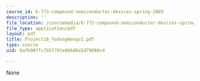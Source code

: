 ```yaml
---
course_id: 6-772-compound-semiconductor-devices-spring-2003
description: ''
file_location: /coursemedia/6-772-compound-semiconductor-devices-spring-2003/8afb98ffc7b57701e806d6a5d79080c4_Project16_YadongWangv2.pdf
file_type: application/pdf
layout: pdf
title: Project16_YadongWangv2.pdf
type: course
uid: 8afb98ffc7b57701e806d6a5d79080c4

---
```

None